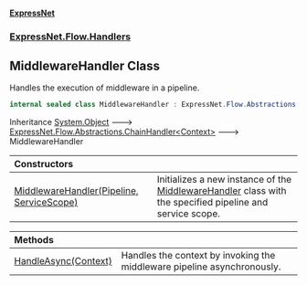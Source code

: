 #### [ExpressNet](ExpressNet.md 'ExpressNet')
### [ExpressNet.Flow.Handlers](ExpressNet.Flow.Handlers.md 'ExpressNet.Flow.Handlers')

## MiddlewareHandler Class

Handles the execution of middleware in a pipeline.

```csharp
internal sealed class MiddlewareHandler : ExpressNet.Flow.Abstractions.ChainHandler<ExpressNet.Ctx.Context>
```

Inheritance [System.Object](https://docs.microsoft.com/en-us/dotnet/api/System.Object 'System.Object') &#129106; [ExpressNet.Flow.Abstractions.ChainHandler&lt;](ExpressNet.Flow.Abstractions.ChainHandler_Context_.md 'ExpressNet.Flow.Abstractions.ChainHandler<Context>')[Context](ExpressNet.Ctx.Context.md 'ExpressNet.Ctx.Context')[&gt;](ExpressNet.Flow.Abstractions.ChainHandler_Context_.md 'ExpressNet.Flow.Abstractions.ChainHandler<Context>') &#129106; MiddlewareHandler

| Constructors | |
| :--- | :--- |
| [MiddlewareHandler(Pipeline, ServiceScope)](ExpressNet.Flow.Handlers.MiddlewareHandler.MiddlewareHandler(ExpressNet.Middlewares.Pipeline,ExpressNet.Di.ServiceScope).md 'ExpressNet.Flow.Handlers.MiddlewareHandler.MiddlewareHandler(ExpressNet.Middlewares.Pipeline, ExpressNet.Di.ServiceScope)') | Initializes a new instance of the [MiddlewareHandler](ExpressNet.Flow.Handlers.MiddlewareHandler.md 'ExpressNet.Flow.Handlers.MiddlewareHandler') class with the specified pipeline and service scope. |

| Methods | |
| :--- | :--- |
| [HandleAsync(Context)](ExpressNet.Flow.Handlers.MiddlewareHandler.HandleAsync(ExpressNet.Ctx.Context).md 'ExpressNet.Flow.Handlers.MiddlewareHandler.HandleAsync(ExpressNet.Ctx.Context)') | Handles the context by invoking the middleware pipeline asynchronously. |
